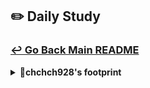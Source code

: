 ## ✏️ Daily Study
### [↩ Go Back Main README](https://github.com/3rd-PJ-Spring/Checkpoint?tab=readme-ov-file#%EF%B8%8F-daily-study)
<details>
  <summary><b>🐹chchch928's footprint</b></summary>
	<details>
		<summary><b>ㅤ25/01/23/목:</b></summary>	
		ㅤㅤㅤ내용
	</details>
	<details>
		<summary><b>ㅤ25/01/22/수:</b></summary>	
		ㅤㅤㅤ내용
	</details>
	<details>
		<summary><b>ㅤ25/01/21/화:</b></summary>	
		ㅤㅤㅤ내용
	</details>
	<details>
		<summary><b>ㅤ25/01/20/월:</b></summary>	
		ㅤㅤㅤ내용
	</details>
	<details>
		<summary><b>ㅤ25/01/17/금:</b></summary>	
		ㅤㅤㅤ내용
	</details>
	<details>
		<summary><b>ㅤ25/01/16/목:</b></summary>	
		ㅤㅤㅤ내용
	</details>
	<details>
		<summary><b>ㅤ25/01/15/수: 인스타그램 기본 예외처리 글로벌 핸들러 설정/ 피드 및 피드 이미지 테이블 생성, SQL 매퍼 추가</b></summary>	

<h3>1. 기본 예외처리 글로벌 핸들러 설정 </h3>

(1) API에서 나올 에러들을 상수로 표현할 열거형 ErrorCode 만들기
- Httpstatus와 message가 있는 알 수 없는 서버 오류를 추가한다.
- HttpStatus와 message를 각각 필드로 생성한다.
- status와 message를 뽑아와야 하므로 @Getter와 final인 필드의 생성자를 자동으로 만들어주는 @RequiredArgsConstructor를 설정한다.

```java
// API에서 나오는 여러가지 에러상황들을 상수로 표현
@RequiredArgsConstructor
@Getter

public enum ErrorCode {

    // 알 수 없는 서버오류
    INTERNAL_SERVER_ERROR(HttpStatus.INTERNAL_SERVER_ERROR, "알 수 없는 서버 오류입니다. 점검 후 조치하겠습니다."),
    ;
    
    private final HttpStatus status;
    private final String message;
}
```

(2) 에러가 발생했을때 구체적으로 클라이언트에게 전송해 줄 json인 ErrorResponse 만들기
- 에러가 발생한 시간, 상태코드, 이름, 원인메세지, 발생한 경로를 각각 필드로 생성한다.

```java
@Getter
@Builder
// 에러가 발생했을 때 클라이언트에게 전송할 구체적인 에러내용들을 담은 JSON
public class ErrorResponse {
    private final LocalDateTime timestamp; // 에러가 발생한 시간
    private final int status;  // 에러 상태코드
    private final String error; // 에러 이름
    private final String message; // 에러 원인 메시지
    private final String path;   // 에러가 발생한 경로
}
```

(3) API에서 발생한 모든 에러들을 모아서 일괄 처리할 AOP 클래스인 GlobalExceptionHandler 만들기
- 어플리케이션의 모든 컨트롤러에서 발생하는 예외를 전역적으로 처리하는 @ControllerAdvice와 로그를 찍기위해서 @Slf4j을 설정한다.
- 우리가 처리할 수 없는 에러들을 처리하기 위해 @ExceptionHandler로 모든 에러의 부모를 가져와 handleGlobalException 메서드를 생성하고 그 메서드에 필요한 예외객체와 요청에 대한 정보를 가져온다.
- @Builder로 만든 ErrorResponse을 가져와서 에러가 발생한 시간을 현재로 지정하고, ErrorCode에서 만든 메세지를 가져오고, request 객체에서 경로를 가져오고, ErrorCode에서 에러의 이름을 가져오고, ErrorCode에서 status의 값을 가져온다.
- 에러의 정보가 담긴 ResponseEntity에서 status에는 500 상태코드를, 응답 본문에는 ErrorResponse 객체를 보내준다.

```java
// API에서 발생한 모든 에러들을 모아서 일괄 처리
@ControllerAdvice
@Slf4j

public class GlobalExceptionHandler {
    
// 알 수 없는 기타 등등 에러를 일괄 처리
    @ExceptionHandler(Exception.class)
    public ResponseEntity<?> handleGlobalException(Exception e, HttpServletRequest request) {
        log.error("Unexpected error occurred: {}", e.getMessage(), e);
        
// 에러 응답 객체 생성
        ErrorResponse response = ErrorResponse.builder()
                .timestamp(LocalDateTime.now())
                .message(ErrorCode.INTERNAL_SERVER_ERROR.getMessage())
                .path(request.getRequestURI())
                .error(ErrorCode.INTERNAL_SERVER_ERROR.name())
                .status(ErrorCode.INTERNAL_SERVER_ERROR.getStatus().value())
                .build();
        return ResponseEntity
                .status(ErrorCode.INTERNAL_SERVER_ERROR.getStatus())
                .body(response);
    }
}
```

<h3> 2. 피드 및 피드 이미지 테이블 생성, SQL매퍼 추가 </h3>

(1) ddl.sql에 게시물 테이블, 게시물 이미지 테이블 만들기
- 게시물 테이블에는 피드 게시물의 식별자인 id, 피드 내용인 content, 게시물 작성자의 이름인 writer, 조회수인 view_count, 생성시간인 created_at, 갱신시간인 updated_at으로 구성한다.
- 게시물 이미지 테이블에는 각 이미지를 구분하는 식별자인 id, 어떤 피드에 속해있는지 구분해주는 post_id,
  서버 어느 곳애 저장되었는지 보여주는 image_url, 이미지의 순서를 알려주는 image_order, 생성시간인 created_at으로 구성하고 post_id를 외래키로 설정해서 게시물 테이블의 id를 참조해서 피드가 삭제되면 이미지도 자동으로 삭제할 수 있게 만든다.

```sql
-- 게시물 테이블
CREATE TABLE posts
(
    id         BIGINT AUTO_INCREMENT PRIMARY KEY,
    content    TEXT,
    writer     VARCHAR(100) NOT NULL,
    view_count INT       DEFAULT 0,
    created_at TIMESTAMP DEFAULT CURRENT_TIMESTAMP,
    updated_at TIMESTAMP DEFAULT CURRENT_TIMESTAMP ON UPDATE CURRENT_TIMESTAMP
);

-- 게시물 이미지 테이블
CREATE TABLE post_images
(
    id          BIGINT AUTO_INCREMENT PRIMARY KEY,
    post_id     BIGINT       NOT NULL,
    image_url   VARCHAR(255) NOT NULL,
    image_order INT          NOT NULL,
    created_at  TIMESTAMP DEFAULT CURRENT_TIMESTAMP,
    FOREIGN KEY (post_id) REFERENCES posts (id) ON DELETE CASCADE
);
```

(2) 게시물 테이블과 게시물 이미지 테이블에 맞는 엔터티 클래스인 Post, PostImage를 설계한다.
- DB의 게시물 테이블과 동일하게 Post 클래스를 만든다. (다만, 자바의 관례에 맞게)
- DB의 게시물 이미지 테이블과 동일하게 PostImage 클래스를 만든다.
```java
package com.example.instagramclone.domain.post.entity;

import lombok.*;
import java.time.LocalDateTime;

@Getter @Setter @ToString
@EqualsAndHashCode
@NoArgsConstructor
@AllArgsConstructor
@Builder

public class Post {
    private Long id;
    private String content;
    private String writer;
    private int viewCount;
    private LocalDateTime createdAt;
    private LocalDateTime updatedAt;
}
```

```java
package com.example.instagramclone.domain.post.entity;
import lombok.*;
import java.time.LocalDateTime;
@Getter @Setter @ToString
@EqualsAndHashCode
@NoArgsConstructor
@AllArgsConstructor
@Builder
public class PostImage {
    private Long id;
    private Long postId;
    private String imageUrl;
    private int imageOrder;
    private LocalDateTime createdAt;
}
```

(3) DB와 엔터티 클래스를 연결시켜줄 repository 레이어인 PostRepository를 만든다.
- mybatis에서는 인터페이스 설계대로 만들어주기 때문에 인터페이스로 만들어주고 @Mapper를 붙인다
- 피드 게시물을 저장하는 기능, 피드 이미지를 저장하는 기능, 특정 피드에 첨부된 이미지 목록을 조회하는 기능, 전체 피드 게시물 목록을 조회하는 기능이 실행되도록 구성한다.

```java
package com.example.instagramclone.repository;
import com.example.instagramclone.domain.post.entity.Post;
import com.example.instagramclone.domain.post.entity.PostImage;
import org.apache.ibatis.annotations.Mapper;
import java.util.List;
@Mapper
public interface PostRepository {
    // 피드 게시물 저장
    void saveFeed(Post post);
    // 피드 이미지 저장
    void saveFeedImage(PostImage postImage);
    // 특정 피드에 첨부된 이미지 목록 조회
    List<PostImage> findImagesByPostId(Long postId);
    // 전체 피드 게시물 목록 조회
    List<Post> findAll();
}
```

(4) 위에서 실행되도록 한 기능들을 구현해 줄 PostMapper.xml을 만든다
- 설정할 때 mapper 폴더 아래에 xml을 구성하기로 했으므로 resources의 mapper에 PostMapper.xml을 만든다
- mapper의 namespace에 아까 만든 인터페이스랑 연결하기 위해서 패키지명과 인터페이스명을 넣어준다
- 피드 게시물 저장을 구현하기 위해서 insert문에 id는 saveFeed, keyProperty로 id를 지정해주면 저장되자마자 id가 리턴되는 역할을 해준다. 그리고 content와 writer값을 넣어준다. (나머지는 자동생성되므로 넣을 필요없다.) INSERT INTO의 뒤에는 데이터베이스의 컬럼명으로,  VALUES 뒤에는 #{자바이름}으로 넣어주어야 한다.
- 피드 이미지 저장 구현도 마찬가지로 구성하고, post_id와 image_url, image_order 값을 넣어준다.
- 특정 피드에 첨부된 이미지 목록을 조회하기 위해서는 select문에 return이 있으므로 return은 resultType으로 클래스 이름인 PostImage를 적는다. (yml에서 미리 이름을 설정해두었기때문에 패키지 이름은 적을 필요가 없다.) 그리고 원본 피드의 id를 기준으로 찾아야 하므로 WHERE post_id = #{postId}로, ORDER BY를 이용해서 이미지 순서대로 정렬한다.
- 전체 피드 게시물 목록조회도 마찬가지로 구현하고, 모두 조회하는 것이므로 WHERE절은 없고 최신 피드가 위로 올라가야하므로 ORDER BY를 이용해서 생성시간이 내림차순이 되게 설정한다.


```xml
<?xml version="1.0" encoding="UTF-8"?>
<!DOCTYPE mapper PUBLIC "-//mybatis.org//DTD Mapper 3.0//EN" "http://mybatis.org/dtd/mybatis-3-mapper.dtd">
<mapper namespace="com.example.instagramclone.repository.PostRepository">
    <!-- insert만 특별하게 auto_increment로 지정한 key를 지정해줌   -->
    <insert id="saveFeed" keyProperty="id" useGeneratedKeys="true">
        INSERT INTO posts
            (content, writer)
        VALUES
            (#{content}, #{writer})
    </insert>
    <insert id="saveFeedImage" keyProperty="id" useGeneratedKeys="true">
        INSERT INTO post_images
            (post_id, image_url, image_order)
        VALUES
            (#{postId}, #{imageUrl}, #{imageOrder})
    </insert>
    <select id="findImagesByPostId" resultType="PostImage">
        SELECT
            *
        FROM post_images
        WHERE post_id = #{postId}
        ORDER BY image_order
    </select>
    <select id="findAll" resultType="Post">
        SELECT
            *
        FROM posts
        ORDER BY created_at DESC
    </select>
</mapper>
```
</details>
	<details>
		<summary><b>ㅤ25/01/14/화: 인스타그램 피드 생성 모달 종료시 경고 중첩 모달 만들기 / 백엔드 파일 업로드 설정 추가 및 로컬 리소스 접근 설정 추가</b></summary>	

<h3> 1. 피드 생성 모달 종료시 경고 중첩 모달만들기</h3>

(1) 피드 생성 모달 종료시 경고 중첩모달 띄우기
- create-feed-modal.js에서 DOM에 nested-modal(중첩모달), delete-button(중첩모달 내 삭제버튼), cancel-button(중첩모달 내 취소버튼)을 추가한다.
- setUpModalEvents에 nested-modal을 가져오고 모달닫기(closeModal)에 step2부터 모달을 닫지말고 중첩된 모달을 띄우도록 한다.

```js
const elements = {
  $nestedModal: $modal.querySelector('.nested-modal'),
  $deleteBtn: $modal.querySelector('.delete-button'),
  $cancelBtn: $modal.querySelector('.cancel-button'),
};

function setUpFileUploadEvents() {
// 피드 생성 모달 관련 이벤트 함수
    function setUpModalEvents() {

        const {$closeBtn, $backdrop, $backStepBtn, $nextStepBtn, $nestedModal} = elements;

        // 모달 닫기
        const closeModal = e => {
            e.preventDefault();

            // step2부터는 모달을 닫으면 안됨. 대신 새로운 모달을 띄워야 함
            if (currentStep >= 2) {
                // 중첩 모달 띄우기
                $nestedModal.style.display = 'flex';
                return;
            }
        }
    }
}

```

(2) 중첩모달 클릭이벤트 처리
- 피드 내용입력 이벤트인 setupNestedModalEvents 함수를 만들고, DOM에서 $nestedModal, $deleteBtn, $cancelBtn 를 가져온다.
- 취소버튼을 눌렀을 때 중첩모달이 사라지게 하고, 삭제버튼을 눌렀을 때 다시 초기상태로 돌아가게 한다.
- 이벤트 바인딩 관련함수에 setupNestedModalEvents 추가

``` js
// 피드 모달 닫을 때 삭제 취소 관련
function setupNestedModalEvents() {
  const { $nestedModal, $deleteBtn, $cancelBtn } = elements;
  // 취소처리 - 중첩모달만 닫기
  $cancelBtn.addEventListener('click', () => { 
    $nestedModal.style.display = 'none';
  });
  // 삭제처리 - 모든 모달을 닫고 초기상태로 귀환
  $deleteBtn.addEventListener('click', () => { 
    // 새로고침시 모든것이 초기로 돌아감
    window.location.reload();
  });
}

// 이벤트 바인딩 관련 함수
function bindEvents() {
  setupNestedModalEvents(); // 중첩 모달 관련 이벤트
}
```

<h3> 2. 백엔드 파일 업로드 설정 추가 및 로컬 리소스 접근 설정 추가</h3>

(1) application.yml 설정
- server port번호는 8900
- spring.datasource는 데이터베이스 연결을 설정
- mvc.view는 jsp파일을 열어주는 세팅
- servlet은 파일 업로드 관련 설정
- mybatis는 말그대로 mybatis를 설정
- logging.level은 로그를 찍을때 루트패키지의 어디까지 볼지를 설정
- file.upload.location은 피드에 올릴 이미지들을 저장할 장소를 지정

(2) 파일 업로드를 위한 폴더를 생성할 FileUploadConfig 생성
- 스프링 loC컨테이너를 구성하기 위한 설정 파일임을 알리기 위해서 @Configuration을 설정하고 값을 가져올 @Getter, 값을 설정해 줄 @Setter도 설정한다.
- 업로드할 루트 디렉토리 location을 만들고, 아까 application.yml에서 설정한 루트를 가져오기 위해 @Value("${file.upload.location}")을 설정한다.
- @PostConstruct로 설정클래스가 생성되고 자동으로 호출할 init 메서드를 설정한다.
- init 메서드에 아까 지정한 location 경로에 해당하는 폴더를 나타내는 객체로 생성하고 폴더가 존재하지 않는다면 새 폴더를 생성한다.

```java
package com.example.instagramclone.config;
import jakarta.annotation.PostConstruct;
import lombok.Getter;
import lombok.Setter;
import org.springframework.beans.factory.annotation.Value;
import org.springframework.context.annotation.Configuration;
import java.io.File;

// 파일 업로드 루트 디렉토리 가져오기 및 생성
@Configuration
@Getter @Setter

public class FileUploadConfig {
    @Value("${file.upload.location}")
    private String location; // 업로드할 루트 디렉토리

    @PostConstruct // 이 설정클래스가 생성된 이후 자동으로 호출
    public void init() {
        File directory = new File(location);
        if (!directory.exists()) {
            directory.mkdirs();
        }
    }
}
```

(3) 로컬에 있는 파일을 서버에서도 열 수 있도록 하는 WebResourceConfig 생성
- 파일의 위치가 필요하기 때문에 아까와 동일하게 설정파일로 만들어주는 @Configuration을 넣고 @RequiredArgConstruct로 fileUploadConfig를 가져온다. (FileUploadConfig에 붙인 @Configuration에 @Component가 숨겨져 있으므로)
- 로컬 URL을 서버 URL로 변환시키기 위해서  WebResourceConfig 클래스에 WebMvcConfigurer를 implements하고 addResourceHandler에 설정한 대로 로컬경로에서 해당하는 파일을 찾아서 서버에게 반환 시켜준다.

```java
package com.example.instagramclone.config;
import lombok.RequiredArgsConstructor;
import org.springframework.context.annotation.Configuration;
import org.springframework.web.servlet.config.annotation.ResourceHandlerRegistry;
import org.springframework.web.servlet.config.annotation.WebMvcConfigurer;

// 로컬에 저장된 파일을 서버에서 열 수 있도록 설정
@Configuration
@RequiredArgsConstructor

public class WebResourceConfig implements WebMvcConfigurer {
    private final FileUploadConfig fileUploadConfig;

    @Override
    public void addResourceHandlers(ResourceHandlerRegistry registry) {
        registry.addResourceHandler("/uploads/**") // 서버 URL
                .addResourceLocations("file:" + fileUploadConfig.getLocation()); // 로컬 URL
    }
}
```

</details>
	<details>
		<summary><b>ㅤ25/01/13/월: 인스타그램 캐러셀 이동시 UI 업데이트 / 이미지 파일 업로드 드래그앤 드롭 이벤트 / 피드내용 글자 수를 갱신처리</b></summary>	

<h3> 1. 캐러셀 이동시 UI 업데이트 </h3>

(1) 슬라이드의 index에 따라 이전, 다음 슬라이드 버튼 활성화 여부를 설정한다.
- 만일 초기화면일 경우, 이전 버튼이 버튼이 보이지 않도록 설정한다.
- 만일 슬라이드의 마지막 화면일 경우, 다음 버튼이 보이지 않도록 설정한다.

(2) 슬라이드의 index에 따라 인디케이터도 움직이도록 설정한다.
- 인디케이터에 active 클래스만 붙여주면 인디케이터가 활성화되도록 설정되어 있다
- 인디케이터들을 다 잡아오기 위해서 indicatorContainer의 자식들을 $indicators 라고 지정한다.
- ForEach문으로 각각의 인디케이터($ind)와 인덱스 (i)를 가져온다.
- 각각의 인디케이터에 toggle 이벤트를 통해 가져온 i가 현재 슬라이드 위치와 같으면 active클래스가 활성화되도록 설정한다.

```js
 class CarouselManager {
    goToSlide(index) {

        // 이전, 다음 슬라이드 버튼 활성화 여부
        this.prevBtn.style.display = index === 0 ? 'none' : 'flex';
        this.nextBtn.style.display = index === this.slides.length - 1 ? 'none' : 'flex';

        // 인디케이터 변화 업데이트
        const $indicators = [...this.indicatorContainer.children];
        $indicators.forEach(($ind, i) => {
            $ind.classList.toggle('active', i === index);
        });
    }
};

```

<h3> 2. 이미지 파일 업로드 드래그앤 드롭 이벤트 </h3>

(1) 파일 드래그 이벤트를 설정한다.
- create-feed-modal.js에서 DOM 객체 영역에 $uploadArea를 불러오고,
  setUpFileUploadEvent에서 elements에 드래그할 영역인 $uploadArea를 가져온다.
- css로 dragover라는 클래스를 만들어 파일을 넣을려고 할때, 업로드 영역에 변화가 생기도록 만든다.
- $uploadArea에 드래그 했을때 dragover라는 클래스를 주고, $uploadArea에서 드래그 한 것이 벗어났을때 dragover라는 클래스를 제거함으로써 파일이 들어오고 나가는 것을 ui적으로 표현해준다.

```js
// 파일 드래그& 드롭 이벤트
    // 드래그 영역에 진입했을 때
    $uploadArea.addEventListener('dragover', (e) => {
        e.preventDefault();
        $uploadArea.classList.add('dragover');
    });

    // 드래그 영역에서 나갔을 때
    $uploadArea.addEventListener('dragleave', (e) => {
        e.preventDefault();
        $uploadArea.classList.remove('dragover');
    });
```

(2) 파일 드롭 이벤트를 설정한다.
- 파일을 업로드 영역에 떨어뜨렸을 때, 발생하는 이벤트를 만들고 떨어뜨린 파일 정보를 불러오도록 만든다.
- 마지막으로 조건문을 만들어 파일을 검증한다.

```js
 // 드래그 영역에 드롭했을 때
    $uploadArea.addEventListener('drop', (e) => {
        e.preventDefault(); // 드롭했을 때 이미지 새탭이 열리거나 파일이 다운로드되는 것을 방지

        // 파일 정보 얻어오기
        const files = [...e.dataTransfer.files];
        // 파일 검증
        if (files.length > 0) handleFiles(files);
    });
```

<h3> 3. 피드 내용 글자 수 갱신처리  </h3>

(1) 이벤트 바인딩을 할 준비를 한다.
- DOM들을 저장할 객체에 contextTextarea, charCounter를 가져온다.
- 이벤트 바인딩 관련함수에 텍스트 입력 관련 이벤트인 setupTextareaEvents(); 를 넣는다.

(2) 피드 내용 입력 이벤트인 setupTextareaEvents를 만든다.
- 아까 DOM으로 가져온 contextTextarea, charCounter를 elements로 가져온다.
- 한글자 한글자 입력할때마다 event가 터지도록 input이벤트를 걸어 글자수를 가져온다.
- 가져온 글자수를 바로바로 보이도록 charCounter에 갱신시킨다.
- 2200글자가 넘으면 더이상 입력을 못하도록 exceed라는 charCounter에 클래스를 걸어 빨간색으로 표시하고 더이상 글자가 출력되지 않도록 contentTextarea의 value를 slice한다.

```js
function setupTextareaEvents() {
    const { $contentTextarea, $charCounter } = elements;
    $contentTextarea.addEventListener('input', () => {
        const length = $contentTextarea.value.length;
        $charCounter.textContent = `${length.toString()} / 2,200`;
        if (length > 2200) {
            $charCounter.classList.add('exceed');
            $contentTextarea.value = $contentTextarea.value.slice(0, 2200);
        } else {
            $charCounter.classList.remove('exceed');
        }
    });
}
```
</details>
	<details>
		<summary><b>ㅤ25/01/10/금: 인스타그램 포스트 이미지 개수만큼 캐러셀 인디케이터 생성 / 캐러셀 이동 이벤트 구현</b></summary>

<h3>1. 이미지 개수만큼 캐러셀 인디케이터 생성하기</h3>

(1) Carousel Manager.js에서 인디케이터를 생성하는 함수 makeIndicator를 만들고 index를 받아온다.
- feed.jsp에서 구현한대로 $indicator 변수는 span요소를 생성하고, indicator 클래스를 준다.
- 첫번째 사진에 indicator이 진하게 표시 되는 것을 구현하기 위해서 feed.jsp에서 만들어 놓은 active 클래스를 활용한다.
- container carousel-indicator를 추출해서 indicatorContainer로 가져와서, indicatorContainer에 $indicator를 추가한다.

```js
   // 인디케이터 영역
    this.indicatorContainer = this.container.querySelector('.carousel-indicators');

  // 인디케이터 생성하는 함수
  makeIndicator(index){
    const $indicator = document.createElement('span');
    $indicator.classList.add('indicator');
    if (index === 0) $indicator.classList.add('active');
    this.indicatorContainer.append($indicator);
  }

```
(2) setUpPreview 슬라이드 이미지 렌더링 하는 곳에 indicator를 생성한다.
- 기존 forEach에 index가 무엇인지 알려주기 위해 index를 추가하고, 실제 인스타와 동일하게 사진 하나만 올릴때는 indicator가 나오지 않게하기 위해서는 if문으로 slide의 길이가 1개 초과할때만 indicator가 생성되도록 한다.

```js
   // 슬라이드 이미지 생성
    this.slides.forEach((file, index) => { 
      // 인디케이터 생성
      if (this.slides.length > 1) this.makeIndicator(index);
    });
```

<h3>2. 캐러셀 이동 이벤트</h3>

(1) 슬라이드를 X축을 이용한 goToslide 함수를 만든다.

- 트랙을 이동하도록 track의 style에서 transform을 이용해서 translateX로 해당 인덱스의 x축을 이동한다.
- index가 범위 밖의 이동을 금지하도록 return하고 현재 슬라이드의 인덱스를 추적하고 관리하기 위해 현재의 인덱스를 갱신하도록 한다.

```js
// 슬라이드 X축 이동함수
    goToSlide(index) {
        if (index < 0 || index > this.slides.length - 1) return;

        // 현재 인덱스 갱신
        this.currentIndex = index;
        // 트랙 이동
        this.track.style.transform = `translateX(-${index * 100}%)`;
    }

```

(2) 슬라이드에서 이전,다음버튼을 누르면 이전, 다음 사진으로 넘어가도록 이벤트를 건다.
- create-post-modal.jsp와 feed.jsp에서 만들어 놓은 carousel-prev, carousel-next를 CarouselManager.js에 이전, 다음 슬라이드 버튼 변수로 가져온다.
- 이전 버튼을 클릭했을때 이전 사진으로 넘어가도록 이후버튼을 클릭했을 때는 이후 사진으로 넘어가도록 goToSlide 함수를 활용한다.

```js
 constructor(container){

        // 인디케이터 영역
        this.indicatorContainer = this.container.querySelector(
            '.carousel-indicators'
        );

        // 이전, 다음 슬라이드 버튼
        this.prevBtn = this.container.querySelector('.carousel-prev');
        this.nextBtn = this.container.querySelector('.carousel-next');

	// 이벤트 바인딩
    this.prevBtn.addEventListener('click', (e) => {
      this.goToSlide(this.currentIndex - 1);
    });
    this.nextBtn.addEventListener('click', (e) => {
      this.goToSlide(this.currentIndex + 1);
    });
}
```

</details>
<details>
		<summary><b>ㅤ25/01/09/목: 인스타그램 스텝 이동 버튼 바인딩 / 이미지 캐러셀 클래스 설계</b></summary>	

<h3>1.스텝 이동 버튼 이벤트 바인딩 </h3>

(1) currentStep 변수 설정하기
- create-feed-modal.js에서 setUpModalEvents 함수의 elements에 백스텝버튼과 넥스트 스텝버튼 가져오기
- step 모듈 내에서 전역관리 할 수 있도록 currentStep 지정
- goTostep 함수에서 currentStep이 step으로 작동하도록 하고, 스탭 1,2,3밖에 존재하지 않으므로 1,2,3 이외의 숫자가 step이 되지 않도록 if문을 통해  조건에 해당하지 않는 것들은 return

(2) 모달, 이전 다음 스텝에 해당하는 이벤트 발생시키기
- 백스텝 버튼을 클릭했을때 현재 스텝에서 -1, 넥스트버튼을 클릭했을때 현재스텝이 만일 현재의 스텝이 3보다 작을 경우에는 다음 스텝으로 넘어가도록 하고, 3보다 커질 경우에는 서버로 게시물을 공유하도록 한다.

```js
let currentStep = 1;

function goToStep(step) {

    if (step < 1 || step > 3) return;

    currentStep = step;
}

function setUpModalEvents() {
const { $closeBtn, $backdrop, $backStepBtn, $nextStepBtn} = elements;

// 모달 이전, 다음 스텝 클릭이벤트
    $backStepBtn.addEventListener('click', () => goToStep(currentStep - 1));
    $nextStepBtn.addEventListener('click', () => {
        if (currentStep < 3) {
            goToStep(currentStep + 1);
        } else {
            alert('서버로 게시물을 공유합니다.');
            // 차후에 서버 AJAX 통신 구현...        
        }
    })
};

```

<h3>2. 이미지 캐러셀 클래스 설계</h3>

(1) 객체지향 프로그램으로 만들기 위해 Carousel Manager.js 따로 만들기
- 생성자인 constructor를 만들고 container를 외부에서 가져오도록 한다. (캐러셀은 공통적으로 존재하기 때문에 가져올 수 없고 캐러셀의 상위에 있는 부모로 구분하기 위해)
- 생성자에서 container를 받아와서 실제 이미지가 배치될 공간인 track을 carousel-track의 클래스로 가져오고,  실제 이미지 파일을 배열할 slides를 생성자에 추가한다.
- 초기의 이미지 파일 배열을 받아오는 init 메서드를 생성한다. (files를 받아서 slides를 files로 초기화 )
- 슬라이드를 이미지 렌더링할 setUpPreview메서드를 만든다
- setUpPreview에서 slides 배열을 forEach문으로 순회하면서 이미지 element를 생성하고 전달받은 file객체를 브라우저에서 표시할 수 있는 URL로 변환한다.
- 미리 준비한 css를 활용해 이미지를 div태그에 감싸는 컨테이너를 생성하고 그 감싼 이미지들을 track에 추가시킨다.
- init메서드에 setUpPreview 함수를 적용한다.
- 이미지가 누적되는 것을 방지하기 위해 setUpPreview의 가장 처음에 이미지 트랙을 초기화한다.
- CarouselManager를 내보내야 하므로 export한다.

```js
class CarouselManager {
  // 생성자
  constructor(container) {
    // 캐러셀을 감싸는 전체 부모태그
    this.container = container;
    // 이미지 트랙(실제 이미지가 배치될 공간)
    this.track = this.container.querySelector('.carousel-track');
    
    // 실제 이미지 파일 배열
    this.slides = [];
  }
  // 초기 이미지파일 배열 받기
  init(files) {
    this.slides = files;
    // 슬라이드 띄우기
    this.setUpPreview();
  }
  // 슬라이드 이미지 렌더링
  setUpPreview() {
    // 이미지 트랙 리셋
    this.track.innerHTML = '';
    this.slides.forEach(file => { 
      // 이미지 생성
      const $img = document.createElement('img');
      // raw file을 image url로 변환
      $img.src = URL.createObjectURL(file);
      // 이미지를 감쌀 박스 생성
      const $slideDiv = document.createElement('div');
      $slideDiv.classList.add('carousel-slide');
      $slideDiv.append($img);
      this.track.append($slideDiv);
    });
  }
}
export default CarouselManager;
``` 

(2) setUpFileUploadEvents에 이미지 슬라이드를 생성
- setUpFileUploadEvents에 CarouselManager를 불러와야 하므로 import한다 (이때 자동완성시에 js가 붙지않으므로 주의!)
- new CarouselManger가 반복되면 계속 슬라이드가 누적 되는 것을 방지하기 위해 step2Carousel,step3Carousel을 둘다 전역변수로 빼준다.
- 만일 이미 step2캐러설과 step3Carousel이 생성되어 있다면, init만 호출해서 슬라이드 목록만 업데이트 되도록 한다.
- 그리고 만일 최초 생성이라면 새로 만든다.
- preview-container가 클래스인 컨테이너를 제어해야 하므로 carouselManger의 함수에서 사용되도록step2Carousel로 가져온다.
- step2Carousel에 init된 파일을 보낸다.
- step3Carousel도 step2Carousel과 마찬가지로 캐러셀을 설정하고 step3는 preview-container가 아닌 write-container로만 변경해주면 된다.

```js

import CarouselManager from "../ui/CarouselManager.js";

// 캐러셀 전역관리
let step2Carousel = null;
let step3Carousel = null;

function setUpFileUploadEvents() {

        // 이미 생성되어 있다면, 그냥 init()만 다시 호출해서 '슬라이드 목록'만 업데이트
        if (step2Carousel && step3Carousel) {
            step2Carousel.init(validFiles);
            step3Carousel.init(validFiles);
        }
        // 최초 생성이라면 새로 만든다.
        else {
            step2Carousel = new CarouselManager(
                $modal.querySelector('.preview-container')
            );
            step3Carousel = new CarouselManager(
                $modal.querySelector('.write-container')
            );

            step2Carousel.init(validFiles);
            step3Carousel.init(validFiles);
        }

        // 모달 step 2로 이동
        goToStep(2);
    };
```

</details>
	<details>
		<summary><b>ㅤ25/01/08/수: 인스타그램 이미지 파일 검증 및 모달 스텝이동 / 이동버튼 이벤트 바인딩하기</b></summary>	

<h3>1. 이미지 파일 검증: 10메가 용량을 넘는 파일과 이미지가 아닌 파일은 필터링으로 제외한다.</h3>

(1) 일단 필터링을 사용하기 위해서는 파일정보를 배열로 만들고 함수를 handleFiles라는 함수를 적용시켜 files를 검증할 준비를 한다.
- 현재 console에서 Prototype상 유사배열이기때문에 배열로 변경한다.  -> [...e.target.files]
- 만일 파일 업로드했다면 handleFiles라는 함수로 그 파일을 검증하게 한다.

setUpFileUploadEvents의 함수에서

```js
// 파일 선택이 끝났을 때 파일정보를 읽는 이벤트
  $fileInput.addEventListener('change', e => {
    const files =[...e.target.files];
if(files.length >0) handleFiles(files)
  });
```

(2) 파일을 검사하고 다음단계로 이동하는 handleFiles라는 함수를 만들어 files를 검사한다.
- 파일의 수가 10개 넘는다면 알림창을 통해 '최대 10개의 파일만 선택가능하다'고 알려주고 리턴으로 내보낸다

```js
 // 파일을 검사하고 다음 단계로 이동하는 함수
  const handleFiles = files => {
      // 파일의 개수가 10개가 넘는지 검사
      if (files.length > 10) {
          alert('최대 10개의 파일만 선택 가능합니다.');
          return;
      }
  }
```

(3) 파일이 이미지인지 확인하는 함수를 validFiles라는 함수를 만들어 filter를 적용한다.
- 1차검증으로 filter로 파일의 타입이 만일 image로 시작하지 않으면 알림창을 통해 파일이름과 함께 '이미지가 아닙니다'로 알려주고 false값으로 내보내고 맞다면 true값으로 내보낸다.
- 그리고 2차검증으로 filter로 파일의 사이즈가 10메가바이트를 초과한다면 알림창을 통해 파일이름과 함께 '10MB를 초과합니다'로 알려주고 false값으로 내보내고 맞다면 true로 내보낸다.

```js
 // 파일이 이미지인지 확인
    const validFiles = files.filter(file => {
      if (!file.type.startsWith('image')) {
        alert(`${file.name}은(는) 이미지가 아닙니다.`);
        return false;
      }
      return true;
    }).filter(file => { 
      if (file.size > 10 * 1024 * 1024) {
        alert(`${file.name}은(는) 10MB를 초과합니다.`);
        return false;
      }
      return true;
    });
```

<h3>2. 모달 스텝이동하기</h3>

(1) 모달 바디 스텝을 이동하는 함수 goToStep을 만든다.
- 각 스탭인 업로드 (step1),미리보기 및 편집(step2),내용작성(step3)의 컨테이너들의 클래스로 step을 달아주었기 때문에 모달에서 step 클래스를 갖고있는 요소들을 모두 가져온다.
-  active 클래스를 display:flex로 만들었기 때문에 각 스탭 컨테이너에 active클래스를 부여하면 출력되고 active를 제거하면 출력되지 않는 시스템이다.
   -해당 스탭에 맞는 active를 가져오기 위해서는 가져온 요소들을 모두 배열로 변환한다
- forEach문으로 step클래스가 있는 컨테이너에 $stepContainer를 부여하고 toggle을 이용해서 해당 step과 index+1이 같아질때만 $stepContainer에 active 클래스를 붙이도록한다.


```js
function goToStep(step) {
  // 기존 스텝 컨테이너의 active를 제거하고 해당 step컨테이너에 active부여
  [...$modal.querySelectorAll('.step')].forEach(($stepContainer, index) => { 
    $stepContainer.classList.toggle('active', step === index + 1);
  });
}

```

(2). handleFiles 함수의 마지막에 goToStep(2)로 스탭을 지정하고 , 각 스텝에 맞는 버튼을 가져오기

- 모달관련 DOM들을 저장할 객체인 elements에 $backStepBtn, $nextStepBtn, $modalTitle을 가져오고 goToStep함수에도  추가한다.
- 다음번 change 이벤트 발동을 위해 fileInput의 값을 초기화한다. (change 이벤트는 변화가 있을때만 발동하는데 같은 파일을 두번올리면 변화가 없다고 판단)
- 각 스탭에 맞는 버튼을 설정한다.
- 스탭1에서는 두버튼 다 보이지 않게하고 modal제목을 편집으로 설정, 스탭2에서는 두버튼 다 보이고 modal제목을 편집으로 설정, 스탭3에서는 next버튼의 내용을 공유하기, modal제목을 새 게시물 만들기로 설정한다.
- 여기서 주의해야 할점은 스탭3에서 next버튼의 내용을 변경했기때문에 스탭3에서 스탭2로 되돌아갈때를 염려해서 스탭2의 next버튼 내용을 기존내용으로 다시 설정해줘야 한다는 것이다.


```js
const elements = {
    $closeBtn: $modal.querySelector('.modal-close-button'),
    $backdrop: $modal.querySelector('.modal-backdrop'),
    $uploadBtn: $modal.querySelector('.upload-button'),
    $fileInput: $modal.querySelector('#fileInput'),
    $backStepBtn: $modal.querySelector('.back-button'),
    $nextStepBtn: $modal.querySelector('.next-button'),
    $modalTitle: $modal.querySelector('.modal-title'),
};

function goToStep(step) {
  const { $backStepBtn, $nextStepBtn, $modalTitle, $fileInput } = elements;

  // 각 스텝별 버튼 활성화/비활성화 처리
    if (step === 1) {
        $fileInput.value = ''; // 다음번 change이벤트 발동을 위한 리셋
        $nextStepBtn.style.display = 'none';
        $backStepBtn.style.visibility = 'hidden';
        $modalTitle.textContent = '새 게시물 만들기';
    } else if (step === 2) {
        $nextStepBtn.style.display = 'block';
        $backStepBtn.style.visibility = 'visible';
        $modalTitle.textContent = '편집';
        $nextStepBtn.textContent = '다음';
    } else if (step === 3) {
        $nextStepBtn.textContent = '공유하기';
        $modalTitle.textContent = '새 게시물 만들기';
    }
}

```
ㅤㅤㅤ


</details>
<details>
		<summary><b>ㅤ25/01/07/화: 인스타그램 업로드한 이미지 파일읽기 </b></summary>

<h3>1. 파일을 여러개 선택하게 하고 이미지 파일만 올릴 수 있도록 제약한다. 그리고 기존의 input버튼 모양이 아닌 다른 모양으로 설정할 수 있도록 한다.</h3>

- create-post-modal.jsp로 들어가서 모달바디의 업로드 부분에 input의 type이 file이고
  id가 fileInput 뒤에 multiple을 걸어서 다중선택이 가능한 것을 확인한다.
- input의 accept부분에 올릴 수 있는 파일을 제약하도록 지정할 수 있다 (예를 들어 image/*할 경우에는 image파일만 올릴 수 있다)
- input의 스타일로 하면 보기좋지 않으므로 style = display : none으로 변경하고 새 버튼을 만든다.

```js
 <input 
            type="file" 
            id="fileInput" 
            multiple
            accept="image/*"
            style="display: none;"
          >
 <button class="upload-button">컴퓨터에서 선택</button>

```

<h3>2. 파일 업로드 버튼을 누르면 파일 선택창이 열리도록 하게한다.</h3>

- 새 버튼으로 적용 시키기 위해서 elements에 $uploadBtn과 $fileInput을 추가한다.
- 파일을 업로드 시키는 기능을 만들기위해서 create-feed-modal.js에서 파일 업로드 관련 이벤트 함수를 만든다.
- elements로 $uploadBtn과 $fileInput을 가져오고, 업로드 버튼을 누르면 파일 선택창이 대신 눌리도록 조작한다.
- 파일 선택이 끝났을 때 파일정보를 읽는 이벤트를 만든다.
- bindEvents 함수에 파일 업로드한 함수가 실행되도록 setUpFileUploadEvents를 추가한다.
- 파일 선택이 완료되었을 때 서버로 보내기 위해서는 change 이벤트를 걸어 추가한 파일 정보를 읽어온다.


```js
let elements = {
  $closeBtn: $modal.querySelector('.modal-close-button'),
  $backdrop: $modal.querySelector('.modal-backdrop'),
  $uploadBtn: $modal.querySelector('.upload-button'),
  $fileInput: $modal.querySelector('#fileInput'),
};

// 파일 업로드 관련 이벤트 함수
function setUpFileUploadEvents() {
  const { $uploadBtn, $fileInput } = elements;
  // 업로드 버튼을 누르면 파일선택창이 대신 눌리도록 조작
  $uploadBtn.addEventListener('click', e => $fileInput.click());
  // 파일 선택이 끝났을 때 파일정보를 읽는 이벤트
  $fileInput.addEventListener('change', e => {
    console.log(e.target.files);
    
  });
}

function bindEvents() {
  setUpModalEvents();
  setUpFileUploadEvents();
}
```
</details>

<details>
  <summary><b>ㅤ25/01/06/월: 인스타그램 초기세팅 / 피드 모달 열고 닫기 공부 </b></summary>

<h3>1. 초기 세팅 : 데이터베이스 생성</h3>

- yml로 가서 spring:datasource:url을 데이터베이스를 생성한 이름과 동일하게

<h3>2. 프로젝트 초기 실행방법</h3>

- routecontroller로 index jsp를 읽도록 만든다.

```java
@Controller
public class RouteController {

    @GetMapping("/")
    public String index() {
        return "index";
       
    }


}
```

- index jsp에는 모든 css, index.js, 각 섹션에 해당하는 components jsp들을 읽어온다.

<h3>3. 피드 생성 모달 열기</h3>

- js의 component 아래에 create-feed-modal.js를 만들고 그곳에 initCreateFeedModal 함수 생성하고 외부에 내보내야하므로 export 사용

```js
// 모달 관련 JS 함수 - 외부에 노출
function initCreateFeedModal() {
    console.log('모달관련 함수실행!')
}
export default initCreateFeedModal;
```

- index.js에 모든 태그가 렌더링되면 실행되는 것을 만든다.
- 모든 태그가 렌더링 되면 실행되는 이벤트: DOMContentLoaded

```js
import initStories from './components/stories.js';
import initCreateFeedModal from './components/create-feed-modal.js';
// 모든 태그가 렌더링되면 실행
document.addEventListener('DOMContentLoaded', () => {
  initStories(); // 스토리 관련 js
  initCreateFeedModal(); // 피드 생성 관련 js
}); 
```
- 
- create-feed-modal.js에 피드생성 모달을 전역관리

```js
let $modal = null;
$modal = document.getElementById('createPostModal')
```

- 피드 생성 모달 열기 이벤트 생성
- menu-item이라는 클래스가 다른 곳에도 존재하기 때문에 한곳에만 해당하는 클래스인 fa-square-plus를 가져와 closest로 menu-item에 접근해서 클릭이벤트 생성해서 click시에
  openModal함수가 발생하도록 코딩

```js
 document
        .querySelector('.fa-square-plus')
        .closest('.menu-item')
        .addEventListener('click', openModal);
        
```

- create-feed-modal의 js에 initCreateFeedModal 속에 openModal 함수생성

```js
const openModal = e => { 
    e.preventDefault();
    // 모달 열기
    $modal.style.display = 'flex';
  };
```

- 코드가 길어지기 때문에 함수를 분리한다.
  ->  이벤트 바인딩 관련함수 function bindEvents와 피드생성 모달관련 이벤트 함수 setUpModalEvent 생성한다.
  그리고 bindEvents에 setUpModalEvents 함수를 실행하도록 하고 initCreateFeedModal 함수에 적어놨던 것들을 모두 빼서 setUpModalEvents에 넣는다.
- 그리고 initCreateFeedModal함수에 bindEvents를 넣는다.
- 모달 관련 돔들을 저장할 객체를 만든다.
- 일단 당장의 기능을 만드는데 사용해야할 요소들을 가져온다. (필요할때마다 가져오기)
- 모달을 닫기 위해서는 x버튼을 눌렀을 때와 뒤 검은배경을 눌렀을때 닫혀야 하므로 두개의 요소 가져온다

```js
// 모달 관련 DOM들을 저장할 객체
const elements = {
    $closeBtn: $modal.querySelector('.modal-close-button'),
    $backdrop: $modal.querySelector('.modal-backdrop'),
};
```

- setUpModalEvents 함수에 필요한 요소 두개 가져온다.

```js
const { $closeBtn, $backdrop } = elements;
```

- x 버튼을 눌렀을때와 백드롭 눌렀을때 이벤트 생성

```js
	// X버튼 눌렀을 때
    $closeBtn.addEventListener('click', closeModal);

    // 백드롭 눌렀을 때
    $backdrop.addEventListener('click', closeModal);

```

- 모달 닫기 함수 만들기

```js
  const closeModal = e => {
    e.preventDefault();
    $modal.style.display = 'none';  
};

```

- 모달이 열렸을 때 스크롤하면 백드롭화면 움직이는 것 방지하기위해 openModal 과 closeModal 함수에 기능추가

openModal에

```js
 document.body.style.overflow = 'hidden';  // 배경 바디 스크롤 방지
```

closeModal에

```js
document.body.style.overflow = 'auto'; // 배경 바디 스크롤 방지 해제
```

</details>
</details>